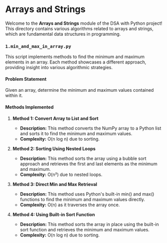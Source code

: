 # Arrays and Strings

Welcome to the **Arrays and Strings** module of the DSA with Python project! This directory contains various algorithms related to arrays and strings, which are fundamental data structures in programming.


### `1.min_and_max_in_array.py`

This script implements methods to find the minimum and maximum elements in an array. Each method showcases a different approach, providing insight into various algorithmic strategies.

#### Problem Statement

Given an array, determine the minimum and maximum values contained within it.

#### Methods Implemented

1. **Method 1: Convert Array to List and Sort**
   - **Description:** This method converts the NumPy array to a Python list and sorts it to find the minimum and maximum values.
   - **Complexity:** O(n log n) due to sorting.

2. **Method 2: Sorting Using Nested Loops**
    - **Description:** This method sorts the array using a bubble sort approach and retrieves the first and last elements as the minimum and maximum.
    - **Complexity:** O(n²) due to nested loops.

3. **Method 3: Direct Min and Max Retrieval**
    - **Description:** This method uses Python's built-in min() and max() functions to find the minimum and maximum values directly.
    - **Complexity:** O(n) as it traverses the array once.

4. **Method 4: Using Built-in Sort Function**
    - **Description:** This method sorts the array in place using the built-in sort function and retrieves the minimum and maximum values.
    - **Complexity:** O(n log n) due to sorting.